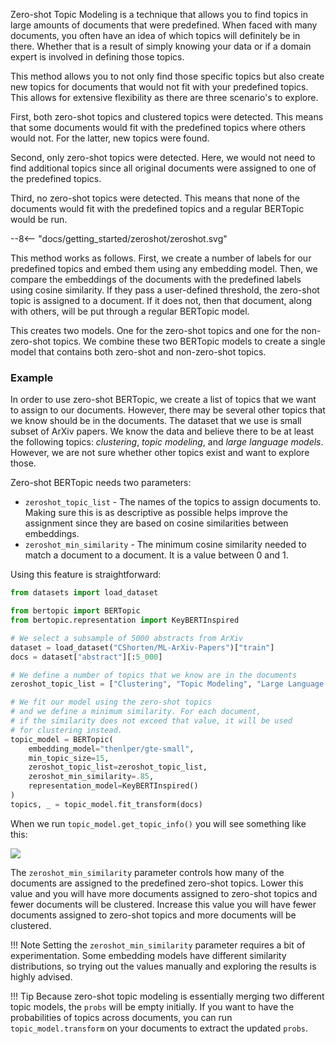 Zero-shot Topic Modeling is a technique that allows you to find topics in large amounts of documents that were predefined. When faced with many documents, you often have an idea of which topics will definitely be in there. Whether that is a result of simply knowing your data or if a domain expert is involved in defining those topics.

This method allows you to not only find those specific topics but also create new topics for documents that would not fit with your predefined topics. 
This allows for extensive flexibility as there are three scenario's to explore.

First, both zero-shot topics and clustered topics were detected. This means that some documents would fit with the predefined topics where others would not. For the latter, new topics were found.

Second, only zero-shot topics were detected. Here, we would not need to find additional topics since all original documents were assigned to one of the predefined topics.

Third, no zero-shot topics were detected. This means that none of the documents would fit with the predefined topics and a regular BERTopic would be run. 

<div class="svg_image">
--8<-- "docs/getting_started/zeroshot/zeroshot.svg"
</div>

This method works as follows. First, we create a number of labels for our predefined topics and embed them using any embedding model. Then, we compare the embeddings of the documents with the predefined labels using cosine similarity. If they pass a user-defined threshold, the zero-shot topic is assigned to a document. If it does not, then that document, along with others, will be put through a regular BERTopic model.

This creates two models. One for the zero-shot topics and one for the non-zero-shot topics. We combine these two BERTopic models to create a single model that contains both zero-shot and non-zero-shot topics.
   
### **Example**
In order to use zero-shot BERTopic, we create a list of topics that we want to assign to our documents. However, 
there may be several other topics that we know should be in the documents. The dataset that we use is small subset of ArXiv papers.
We know the data and believe there to be at least the following topics: *clustering*, *topic modeling*, and *large language models*. 
However, we are not sure whether other topics exist and want to explore those.

Zero-shot BERTopic needs two parameters:
* `zeroshot_topic_list` - The names of the topics to assign documents to. Making sure this is as descriptive as possible helps improve the assignment since they are based on cosine similarities between embeddings.
* `zeroshot_min_similarity` - The minimum cosine similarity needed to match a document to a document. It is a value between 0 and 1.


Using this feature is straightforward:

```python
from datasets import load_dataset

from bertopic import BERTopic
from bertopic.representation import KeyBERTInspired

# We select a subsample of 5000 abstracts from ArXiv
dataset = load_dataset("CShorten/ML-ArXiv-Papers")["train"]
docs = dataset["abstract"][:5_000]

# We define a number of topics that we know are in the documents
zeroshot_topic_list = ["Clustering", "Topic Modeling", "Large Language Models"]

# We fit our model using the zero-shot topics
# and we define a minimum similarity. For each document,
# if the similarity does not exceed that value, it will be used
# for clustering instead.
topic_model = BERTopic(
    embedding_model="thenlper/gte-small", 
    min_topic_size=15,
    zeroshot_topic_list=zeroshot_topic_list,
    zeroshot_min_similarity=.85,
    representation_model=KeyBERTInspired()
)
topics, _ = topic_model.fit_transform(docs)
```

When we run `topic_model.get_topic_info()` you will see something like this:

<img src="zeroshot_output.png">
<br>

The `zeroshot_min_similarity` parameter controls how many of the documents are assigned to the predefined zero-shot topics. Lower this value and you will have more documents assigned to zero-shot topics and fewer documents will be clustered. Increase this value you will have fewer documents assigned to zero-shot topics and more documents will be clustered.

!!! Note
    Setting the `zeroshot_min_similarity` parameter requires a bit of experimentation. Some embedding
    models have different similarity distributions, so trying out the values manually and exploring the results
    is highly advised.


!!! Tip
    Because zero-shot topic modeling is essentially merging two different topic models, the 
    `probs` will be empty initially. If you want to have the probabilities of topics across documents, 
    you can run `topic_model.transform` on your documents to extract the updated `probs`.
